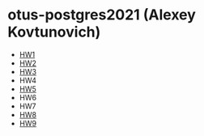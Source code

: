 # otus-postgres2021 (Alexey Kovtunovich)

- [HW1](./hw1/README.md)
- [HW2](./hw2/README.md)
- [HW3](./hw3/README.md)
- HW4
- [HW5](./hw5/README.md)
- HW6
- HW7
- [HW8](./hw8/README.md)
- [HW9](./hw9/README.md)
